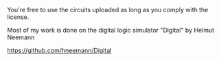 You're free to use the circuits uploaded as long as you comply with the license.

Most of my work is done on the digital logic simulator "Digital" by Helmut Neemann

https://github.com/hneemann/Digital
